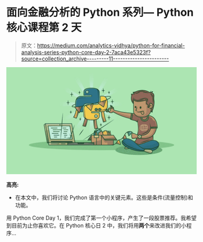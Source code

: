 # 面向金融分析的 Python 系列— Python 核心课程第 2 天

> 原文：<https://medium.com/analytics-vidhya/python-for-financial-analysis-series-python-core-day-2-7aca43e5323f?source=collection_archive---------11----------------------->

![](img/b933375ac4fbae679a35e5aeb134cf8a.png)

**高亮:**

*   在本文中，我们将讨论 Python 语言中的关键元素。这些是条件(流量控制)和功能。

用 Python Core Day 1，我们完成了第一个小程序，产生了一段股票推荐。我希望到目前为止你喜欢它。在 Python 核心日 2 中，我们将用**两个**来改进我们的小程序…